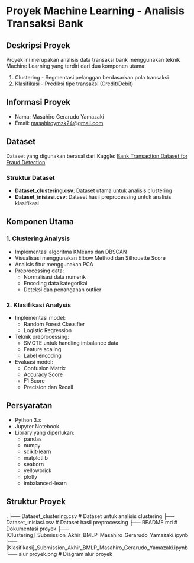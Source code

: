 # Proyek Machine Learning - Analisis Transaksi Bank

## Deskripsi Proyek
Proyek ini merupakan analisis data transaksi bank menggunakan teknik Machine Learning yang terdiri dari dua komponen utama:
1. Clustering - Segmentasi pelanggan berdasarkan pola transaksi
2. Klasifikasi - Prediksi tipe transaksi (Credit/Debit)

## Informasi Proyek
- Nama: Masahiro Gerarudo Yamazaki
- Email: masahiroymzk24@gmail.com

## Dataset
Dataset yang digunakan berasal dari Kaggle: [Bank Transaction Dataset for Fraud Detection](https://www.kaggle.com/datasets/valakhorasani/bank-transaction-dataset-for-fraud-detection)

### Struktur Dataset
- **Dataset_clustering.csv**: Dataset utama untuk analisis clustering
- **Dataset_inisiasi.csv**: Dataset hasil preprocessing untuk analisis klasifikasi

## Komponen Utama

### 1. Clustering Analysis
- Implementasi algoritma KMeans dan DBSCAN
- Visualisasi menggunakan Elbow Method dan Silhouette Score
- Analisis fitur menggunakan PCA
- Preprocessing data:
  - Normalisasi data numerik
  - Encoding data kategorikal
  - Deteksi dan penanganan outlier

### 2. Klasifikasi Analysis
- Implementasi model:
  - Random Forest Classifier
  - Logistic Regression
- Teknik preprocessing:
  - SMOTE untuk handling imbalance data
  - Feature scaling
  - Label encoding
- Evaluasi model:
  - Confusion Matrix
  - Accuracy Score
  - F1 Score
  - Precision dan Recall

## Persyaratan
- Python 3.x
- Jupyter Notebook
- Library yang diperlukan:
  - pandas
  - numpy
  - scikit-learn
  - matplotlib
  - seaborn
  - yellowbrick
  - plotly
  - imbalanced-learn

## Struktur Proyek
.
├── Dataset_clustering.csv         # Dataset untuk analisis clustering
├── Dataset_inisiasi.csv          # Dataset hasil preprocessing
├── README.md                     # Dokumentasi proyek
├── [Clustering]_Submission_Akhir_BMLP_Masahiro_Gerarudo_Yamazaki.ipynb
├── [Klasifikasi]_Submission_Akhir_BMLP_Masahiro_Gerarudo_Yamazaki.ipynb
└── alur proyek.png               # Diagram alur proyek
